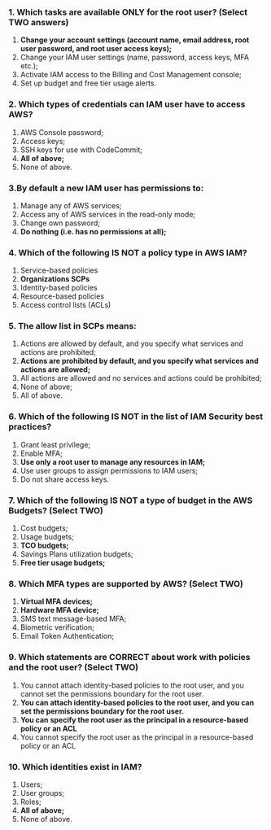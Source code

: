 ### 1. Which tasks are available ONLY for the root user? (Select TWO answers)
1. **Change your account settings (account name, email address, root user password, and root user access keys);**
2. Change your IAM user settings (name, password, access keys, MFA etc.);
3. Activate IAM access to the Billing and Cost Management console;
4. Set up budget and free tier usage alerts.


### 2. Which types of credentials can IAM user have to access AWS?
1. AWS Console password;
2. Access keys;
3. SSH keys for use with CodeCommit;
4. **All of above;**
5. None of above.


### 3.By default a new IAM user has permissions to:
1. Manage any of AWS services;
2. Access any of AWS services in the read-only mode;
3. Change own password;
4. **Do nothing (i.e. has no permissions at all);**


### 4. Which of the following IS NOT a policy type in AWS IAM?
1. Service-based policies
2. **Organizations SCPs**
3. Identity-based policies
4. Resource-based policies
5. Access control lists (ACLs)


### 5. The allow list in SCPs means:
1. Actions are allowed by default, and you specify what services and actions are prohibited;
2. **Actions are prohibited by default, and you specify what services and actions are allowed;**
3. All actions are allowed and no services and actions could be prohibited;
4. None of above;
5. All of above.


### 6. Which of the following IS NOT in the list of IAM Security best practices?
1. Grant least privilege;
2. Enable MFA;
3. **Use only a root user to manage any resources in IAM;**
4. Use user groups to assign permissions to IAM users;
5. Do not share access keys.


### 7. Which of the following IS NOT a type of budget in the AWS Budgets? (Select TWO)
1. Cost budgets;
2. Usage budgets;
3. **TCO budgets;**
4. Savings Plans utilization budgets;
5. **Free tier usage budgets;**


### 8. Which MFA types are supported by AWS? (Select TWO)
1. **Virtual MFA devices;**
2. **Hardware MFA device;**
3. SMS text message-based MFA;
4. Biometric verification;
5. Email Token Authentication;


### 9. Which statements are CORRECT about work with policies and the root user? (Select TWO)
1. You cannot attach identity-based policies to the root user, and you cannot set the permissions boundary for the root user.
2. **You can attach identity-based policies to the root user, and you can set the permissions boundary for the root user.**
3. **You can specify the root user as the principal in a resource-based policy or an ACL**
4. You cannot specify the root user as the principal in a resource-based policy or an ACL


### 10. Which identities exist in IAM?
1. Users;
2. User groups;
3. Roles;
4. **All of above;**
5. None of above.
